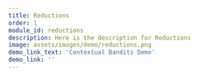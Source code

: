 ```yaml
---
title: Reductions
order: 1
module_id: reductions
description: Here is the description for Reductions
image: assets/images/demo/reductions.png
demo_link_text: 'Contextual Bandits Demo'
demo_link: ''
---
```

